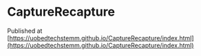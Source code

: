 # CaptureRecapture

Published at [https://uobedtechstemm.github.io/CaptureRecapture/index.html](https://uobedtechstemm.github.io/CaptureRecapture/index.html)
